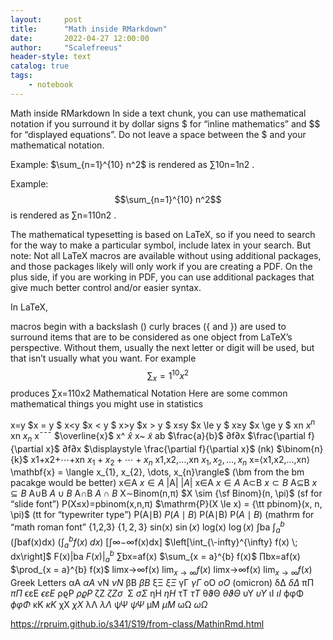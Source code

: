 ```yaml
---
layout:     post
title:      "Math inside RMarkdown"
date:       2022-04-27 12:00:00
author:     "Scalefreeus"
header-style: text 
catalog: true
tags:
    - notebook
---
```


Math inside RMarkdown
In side a text chunk, you can use mathematical notation if you surround it by dollar signs $ for “inline mathematics” and $$ for “displayed equations”. Do not leave a space between the $ and your mathematical notation.

Example: $\sum_{n=1}^{10} n^2$ is rendered as ∑10n=1n2
.

Example: $$\sum_{n=1}^{10} n^2$$ is rendered as
∑n=110n2
.

The mathematical typesetting is based on LaTeX, so if you need to search for the way to make a particular symbol, include latex in your search. But note: Not all LaTeX macros are available without using additional packages, and those packages likely will only work if you are creating a PDF. On the plus side, if you are working in PDF, you can use additional packages that give much better control and/or easier syntax.

In LaTeX,

macros begin with a backslash (\)
curly braces ({ and }) are used to surround items that are to be considered as one object from LaTeX’s perspective.
Without them, usually the next letter or digit will be used, but that isn’t usually what you want. For example $$\sum_x=1^10 x^2$$ produces
∑x=110x2
Mathematical Notation
Here are some common mathematical things you might use in statistics

x=y
$x = y $
x<y
$x < y $
x>y
$x > y $
x≤y
$x \le y $
x≥y
$x \ge y $
xn
$x^{n}$
xn
$x_{n}$
x¯¯¯
$\overline{x}$
x^
$\hat{x}$
x~
$\tilde{x}$
ab
$\frac{a}{b}$
∂f∂x
$\frac{\partial f}{\partial x}$
∂f∂x
$\displaystyle \frac{\partial f}{\partial x}$
(nk)
$\binom{n}{k}$
x1+x2+⋯+xn
$x_{1} + x_{2} + \cdots + x_{n}$
x1,x2,…,xn
$x_{1}, x_{2}, \dots, x_{n}$
x=⟨x1,x2,…,xn⟩
\mathbf{x} = \langle x_{1}, x_{2}, \dots, x_{n}\rangle$ (\bm from the bm pacakge would be better)
x∈A
$x \in A$
|A|
$|A|$
x∈A
$x \in A$
A⊂B
$x \subset B$
A⊆B
$x \subseteq B$
A∪B
$A \cup B$
A∩B
$A \cap B$
X∼Binom(n,π)
$X \sim {\sf Binom}(n, \pi)$ (sf for “slide font”)
P(X≤x)=pbinom(x,n,π)
$\mathrm{P}(X \le x) = {\tt pbinom}(x, n, \pi)$ (tt for “typewriter type”)
P(A∣B)
$P(A \mid B)$
P(A∣B)
$\mathrm{P}(A \mid B)$ (mathrm for “math roman font”
{1,2,3}
$\{1, 2, 3\}$
sin(x)
$\sin(x)$
log(x)
$\log(x)$
∫ba
$\int_{a}^{b}$
(∫baf(x)dx)
$\left(\int_{a}^{b} f(x) \; dx\right)$
[∫∞−∞f(x)dx]
$\left[\int_{\-infty}^{\infty} f(x) \; dx\right]$
F(x)|ba
$\left. F(x) \right|_{a}^{b}$
∑bx=af(x)
$\sum_{x = a}^{b} f(x)$
∏bx=af(x)
$\prod_{x = a}^{b} f(x)$
limx→∞f(x)
$\lim_{x \to \infty} f(x)$
limx→∞f(x)
$\displaystyle \lim_{x \to \infty} f(x)$
Greek Letters
αA
$\alpha A$	νN
$\nu N$
βB
$\beta B$	ξΞ
$\xi\Xi$
γΓ
$\gamma \Gamma$	oO
$o O$ (omicron)
δΔ
$\delta \Delta$	πΠ
$\pi \Pi$
ϵεE
$\epsilon \varepsilon E$	ρϱP
$\rho\varrho P$
ζZ
$\zeta Z \sigma \,\!$	Σ
$\sigma \Sigma$
ηH
$\eta H$	τT
$\tau T$
θϑΘ
$\theta \vartheta \Theta$	υΥ
$\upsilon \Upsilon$
ιI
$\iota I$	ϕφΦ
$\phi \varphi \Phi$
κK
$\kappa K$	χX
$\chi X$
λΛ
$\lambda \Lambda$	ψΨ
$\psi \Psi$
μM
$\mu M$	ωΩ
$\omega \Omega$


https://rpruim.github.io/s341/S19/from-class/MathinRmd.html